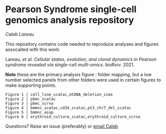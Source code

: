 # Pearson Syndrome single-cell genomics analysis repository
_Caleb Lareau_ 

This repository contains code needed to reproduce analyses and figures assocaited with this work:

Lareau, _et al._ *Cellular states, evolution, and clonal dynamics in Pearson syndrome revealed via single-cell multi-omics*. bioRxiv. 2021.

**Note** these are the primary analysis figure : folder mapping, but a low number selected panels from other folders were used in certain figures to make supporting points. 

```
Figure 1 | cell_line_scatac,mtDNA_deletion_sims
Figure 2 | pbmc_scatac
Figure 3 | pbmc_scrna
Figure 4 | bmmnc_scatac,cd34_scatac,pt3_chr7_del_scatac
Figure 5 | bmmnc_asap
Figure 6 | erythroid_culture_scatac,erythroid_culture_scrna
```

Questions? Raise an issue (preferably) or [email Caleb](mailto:clareau@stanford.edu)

<br><br>
